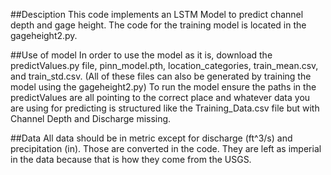 ##Desciption
This code implements an LSTM Model to predict channel depth and gage height. The code for the training model is located in the gageheight2.py.

##Use of model
In order to use the model as it is, download the predictValues.py file, pinn_model.pth, location_categories, train_mean.csv, and train_std.csv. (All of these files can also be generated by training the model using the gageheight2.py)
To run the model ensure the paths in the predictValues are all pointing to the correct place and whatever data you are using for predicting is structured like the Training_Data.csv file but with Channel Depth and Discharge missing.

##Data
All data should be in metric except for discharge (ft^3/s) and precipitation (in). Those are converted in the code. They are left as imperial in the data because that is how they come from the USGS.
